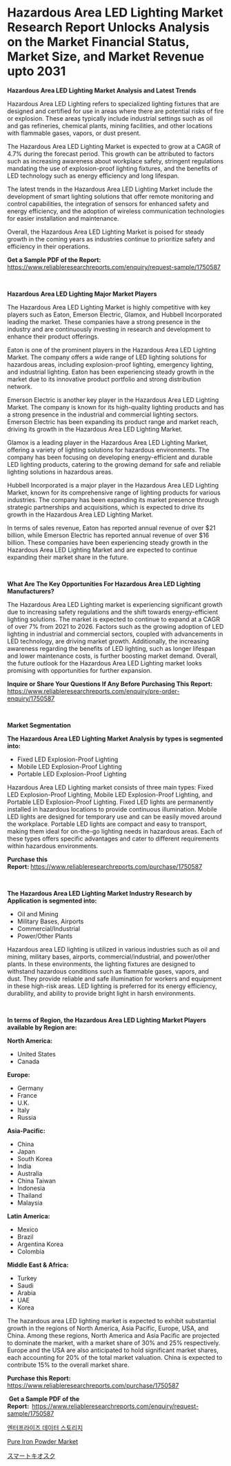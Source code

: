 <p><h1>Hazardous Area LED Lighting Market Research Report Unlocks Analysis on the Market Financial Status, Market Size, and Market Revenue upto 2031</h1></p><p><strong>Hazardous Area LED Lighting Market Analysis and Latest Trends</strong></p>
<p><p>Hazardous Area LED Lighting refers to specialized lighting fixtures that are designed and certified for use in areas where there are potential risks of fire or explosion. These areas typically include industrial settings such as oil and gas refineries, chemical plants, mining facilities, and other locations with flammable gases, vapors, or dust present.</p><p>The Hazardous Area LED Lighting Market is expected to grow at a CAGR of 4.7% during the forecast period. This growth can be attributed to factors such as increasing awareness about workplace safety, stringent regulations mandating the use of explosion-proof lighting fixtures, and the benefits of LED technology such as energy efficiency and long lifespan.</p><p>The latest trends in the Hazardous Area LED Lighting Market include the development of smart lighting solutions that offer remote monitoring and control capabilities, the integration of sensors for enhanced safety and energy efficiency, and the adoption of wireless communication technologies for easier installation and maintenance.</p><p>Overall, the Hazardous Area LED Lighting Market is poised for steady growth in the coming years as industries continue to prioritize safety and efficiency in their operations.</p></p>
<p><strong>Get a Sample PDF of the Report:&nbsp;</strong> <a href="https://www.reliableresearchreports.com/enquiry/request-sample/1750587">https://www.reliableresearchreports.com/enquiry/request-sample/1750587</a></p>
<p>&nbsp;</p>
<p><strong>Hazardous Area LED Lighting Major Market Players</strong></p>
<p><p>The Hazardous Area LED Lighting Market is highly competitive with key players such as Eaton, Emerson Electric, Glamox, and Hubbell Incorporated leading the market. These companies have a strong presence in the industry and are continuously investing in research and development to enhance their product offerings.</p><p>Eaton is one of the prominent players in the Hazardous Area LED Lighting Market. The company offers a wide range of LED lighting solutions for hazardous areas, including explosion-proof lighting, emergency lighting, and industrial lighting. Eaton has been experiencing steady growth in the market due to its innovative product portfolio and strong distribution network.</p><p>Emerson Electric is another key player in the Hazardous Area LED Lighting Market. The company is known for its high-quality lighting products and has a strong presence in the industrial and commercial lighting sectors. Emerson Electric has been expanding its product range and market reach, driving its growth in the Hazardous Area LED Lighting Market.</p><p>Glamox is a leading player in the Hazardous Area LED Lighting Market, offering a variety of lighting solutions for hazardous environments. The company has been focusing on developing energy-efficient and durable LED lighting products, catering to the growing demand for safe and reliable lighting solutions in hazardous areas.</p><p>Hubbell Incorporated is a major player in the Hazardous Area LED Lighting Market, known for its comprehensive range of lighting products for various industries. The company has been expanding its market presence through strategic partnerships and acquisitions, which is expected to drive its growth in the Hazardous Area LED Lighting Market.</p><p>In terms of sales revenue, Eaton has reported annual revenue of over $21 billion, while Emerson Electric has reported annual revenue of over $16 billion. These companies have been experiencing steady growth in the Hazardous Area LED Lighting Market and are expected to continue expanding their market share in the future.</p></p>
<p>&nbsp;</p>
<p><strong>What Are The Key Opportunities For Hazardous Area LED Lighting Manufacturers?</strong></p>
<p><p>The Hazardous Area LED Lighting market is experiencing significant growth due to increasing safety regulations and the shift towards energy-efficient lighting solutions. The market is expected to continue to expand at a CAGR of over 7% from 2021 to 2026. Factors such as the growing adoption of LED lighting in industrial and commercial sectors, coupled with advancements in LED technology, are driving market growth. Additionally, the increasing awareness regarding the benefits of LED lighting, such as longer lifespan and lower maintenance costs, is further boosting market demand. Overall, the future outlook for the Hazardous Area LED Lighting market looks promising with opportunities for further expansion.</p></p>
<p><strong>Inquire or Share Your Questions If Any Before Purchasing This Report:</strong> <a href="https://www.reliableresearchreports.com/enquiry/pre-order-enquiry/1750587">https://www.reliableresearchreports.com/enquiry/pre-order-enquiry/1750587</a></p>
<p>&nbsp;</p>
<p><strong>Market Segmentation</strong></p>
<p><strong>The Hazardous Area LED Lighting Market Analysis by types is segmented into:</strong></p>
<p><ul><li>Fixed LED Explosion-Proof Lighting</li><li>Mobile LED Explosion-Proof Lighting</li><li>Portable LED Explosion-Proof Lighting</li></ul></p>
<p><p>Hazardous Area LED Lighting market consists of three main types: Fixed LED Explosion-Proof Lighting, Mobile LED Explosion-Proof Lighting, and Portable LED Explosion-Proof Lighting. Fixed LED lights are permanently installed in hazardous locations to provide continuous illumination. Mobile LED lights are designed for temporary use and can be easily moved around the workplace. Portable LED lights are compact and easy to transport, making them ideal for on-the-go lighting needs in hazardous areas. Each of these types offers specific advantages and cater to different requirements within hazardous environments.</p></p>
<p><strong>Purchase this Report:&nbsp;</strong><a href="https://www.reliableresearchreports.com/purchase/1750587">https://www.reliableresearchreports.com/purchase/1750587</a></p>
<p>&nbsp;</p>
<p><strong>The Hazardous Area LED Lighting Market Industry Research by Application is segmented into:</strong></p>
<p><ul><li>Oil and Mining</li><li>Military Bases, Airports</li><li>Commercial/Industrial</li><li>Power/Other Plants</li></ul></p>
<p><p>Hazardous area LED lighting is utilized in various industries such as oil and mining, military bases, airports, commercial/industrial, and power/other plants. In these environments, the lighting fixtures are designed to withstand hazardous conditions such as flammable gases, vapors, and dust. They provide reliable and safe illumination for workers and equipment in these high-risk areas. LED lighting is preferred for its energy efficiency, durability, and ability to provide bright light in harsh environments.</p></p>
<p>&nbsp;</p>
<p><strong>In terms of Region, the Hazardous Area LED Lighting Market Players available by Region are:</strong></p>
<p>
    <p> <strong> North America: </strong>
        <ul>
            <li>United States</li>
            <li>Canada</li>
        </ul>
        </p> 
    <p> <strong> Europe: </strong>
        <ul>
            <li>Germany</li>
            <li>France</li>
            <li>U.K.</li>
            <li>Italy</li>
            <li>Russia</li>
        </ul>
        </p> 
    <p> <strong> Asia-Pacific: </strong>
        <ul>
            <li>China</li>
            <li>Japan</li>
            <li>South Korea</li>
            <li>India</li>
            <li>Australia</li>
            <li>China Taiwan</li>
            <li>Indonesia</li>
            <li>Thailand</li>
            <li>Malaysia</li>
        </ul>
        </p> 
    <p> <strong> Latin America: </strong>
        <ul>
            <li>Mexico</li>
            <li>Brazil</li>
            <li>Argentina Korea</li>
            <li>Colombia</li>
        </ul>
        </p> 
    <p> <strong> Middle East & Africa: </strong>
        <ul>
            <li>Turkey</li>
            <li>Saudi</li>
            <li>Arabia</li>
            <li>UAE</li>
            <li>Korea</li>
        </ul>
    </p>
    </p>
<p><p>The hazardous area LED lighting market is expected to exhibit substantial growth in the regions of North America, Asia Pacific, Europe, USA, and China. Among these regions, North America and Asia Pacific are projected to dominate the market, with a market share of 30% and 25% respectively. Europe and the USA are also anticipated to hold significant market shares, each accounting for 20% of the total market valuation. China is expected to contribute 15% to the overall market share.</p></p>
<p><strong>Purchase this Report: </strong><a href="https://www.reliableresearchreports.com/purchase/1750587">https://www.reliableresearchreports.com/purchase/1750587</a></p>
<p>&nbsp;<strong>Get a Sample PDF of the Report:&nbsp;&nbsp;</strong><a href="https://www.reliableresearchreports.com/enquiry/request-sample/1750587">https://www.reliableresearchreports.com/enquiry/request-sample/1750587</a></p>
<p><strong></strong></p>
<p><p><a href="https://github.com/oajzkywllm460/Market-Research-Report-List-1/blob/main/631287215021.md">엔터프라이즈 데이터 스토리지</a></p><p><a href="https://skillful-vermicelli-b89.notion.site/Pure-Iron-Powder-Market-Research-Report-Unlocks-Analysis-on-the-Market-Financial-Status-Market-Size-06ab374d9d204ec09fdc0117b32203d2">Pure Iron Powder Market</a></p><p><a href="https://github.com/mreklxf44233/Market-Research-Report-List-1/blob/main/909564516187.md">スマートキオスク</a></p></p>
